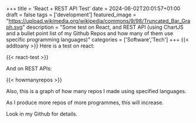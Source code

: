 +++
title = 'React + REST API Test'
date = 2024-06-02T20:01:57+01:00
draft = false
tags = ['development']
featured_image = "https://upload.wikimedia.org/wikipedia/commons/9/98/Truncated_Bar_Graph.svg"
description = "Some test on React, and REST API (using ChartJS and a bullet point list of my Github Repos and how many of them use specific programming languages)"
categories = ['Software','Tech']
+++
{{< addtoany >}} 
Here is a test on react:

{{< react-test >}}

And on REST APIs:

{{< howmanyrepos >}}

Also, this is a graph of how many repos I made using specified languages.

As I produce more repos of more programmes, this will increase.

Look in my Github for details.